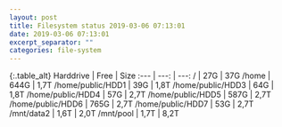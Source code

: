 ```yaml
---
layout: post
title: Filesystem status 2019-03-06 07:13:01
date: 2019-03-06 07:13:01
excerpt_separator: ""
categories: file-system
---
```

{:.table_alt}
Harddrive | Free | Size
:--- | ---: | ---:
/ | 27G | 37G
/home | 644G | 1,7T
/home/public/HDD1 | 39G | 1,8T
/home/public/HDD3 | 64G | 1,8T
/home/public/HDD4 | 57G | 2,7T
/home/public/HDD5 | 587G | 2,7T
/home/public/HDD6 | 765G | 2,7T
/home/public/HDD7 | 53G | 2,7T
/mnt/data2 | 1,6T | 2,0T
/mnt/pool | 1,7T | 8,2T
